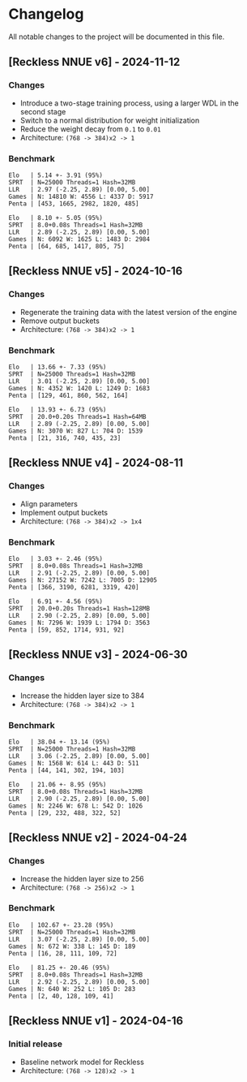 # Changelog

All notable changes to the project will be documented in this file.

## [Reckless NNUE v6] - 2024-11-12

### Changes

-   Introduce a two-stage training process, using a larger WDL in the second stage
-   Switch to a normal distribution for weight initialization
-   Reduce the weight decay from `0.1` to `0.01`
-   Architecture: `(768 -> 384)x2 -> 1`

### Benchmark

```
Elo   | 5.14 +- 3.91 (95%)
SPRT  | N=25000 Threads=1 Hash=32MB
LLR   | 2.97 (-2.25, 2.89) [0.00, 5.00]
Games | N: 14810 W: 4556 L: 4337 D: 5917
Penta | [453, 1665, 2982, 1820, 485]
```

```
Elo   | 8.10 +- 5.05 (95%)
SPRT  | 8.0+0.08s Threads=1 Hash=32MB
LLR   | 2.89 (-2.25, 2.89) [0.00, 5.00]
Games | N: 6092 W: 1625 L: 1483 D: 2984
Penta | [64, 685, 1417, 805, 75]
```

## [Reckless NNUE v5] - 2024-10-16

### Changes

-   Regenerate the training data with the latest version of the engine
-   Remove output buckets
-   Architecture: `(768 -> 384)x2 -> 1`

### Benchmark

```
Elo   | 13.66 +- 7.33 (95%)
SPRT  | N=25000 Threads=1 Hash=32MB
LLR   | 3.01 (-2.25, 2.89) [0.00, 5.00]
Games | N: 4352 W: 1420 L: 1249 D: 1683
Penta | [129, 461, 860, 562, 164]
```

```
Elo   | 13.93 +- 6.73 (95%)
SPRT  | 20.0+0.20s Threads=1 Hash=64MB
LLR   | 2.89 (-2.25, 2.89) [0.00, 5.00]
Games | N: 3070 W: 827 L: 704 D: 1539
Penta | [21, 316, 740, 435, 23]
```

## [Reckless NNUE v4] - 2024-08-11

### Changes

-   Align parameters
-   Implement output buckets
-   Architecture: `(768 -> 384)x2 -> 1x4`

### Benchmark

```
Elo   | 3.03 +- 2.46 (95%)
SPRT  | 8.0+0.08s Threads=1 Hash=32MB
LLR   | 2.91 (-2.25, 2.89) [0.00, 5.00]
Games | N: 27152 W: 7242 L: 7005 D: 12905
Penta | [366, 3190, 6281, 3319, 420]
```

```
Elo   | 6.91 +- 4.56 (95%)
SPRT  | 20.0+0.20s Threads=1 Hash=128MB
LLR   | 2.90 (-2.25, 2.89) [0.00, 5.00]
Games | N: 7296 W: 1939 L: 1794 D: 3563
Penta | [59, 852, 1714, 931, 92]
```

## [Reckless NNUE v3] - 2024-06-30

### Changes

-   Increase the hidden layer size to 384
-   Architecture: `(768 -> 384)x2 -> 1`

### Benchmark

```
Elo   | 38.04 +- 13.14 (95%)
SPRT  | N=25000 Threads=1 Hash=32MB
LLR   | 3.06 (-2.25, 2.89) [0.00, 5.00]
Games | N: 1568 W: 614 L: 443 D: 511
Penta | [44, 141, 302, 194, 103]
```

```
Elo   | 21.06 +- 8.95 (95%)
SPRT  | 8.0+0.08s Threads=1 Hash=32MB
LLR   | 2.90 (-2.25, 2.89) [0.00, 5.00]
Games | N: 2246 W: 678 L: 542 D: 1026
Penta | [29, 232, 488, 322, 52]
```

## [Reckless NNUE v2] - 2024-04-24

### Changes

-   Increase the hidden layer size to 256
-   Architecture: `(768 -> 256)x2 -> 1`

### Benchmark

```
Elo   | 102.67 +- 23.28 (95%)
SPRT  | N=25000 Threads=1 Hash=32MB
LLR   | 3.07 (-2.25, 2.89) [0.00, 5.00]
Games | N: 672 W: 338 L: 145 D: 189
Penta | [16, 28, 111, 109, 72]
```

```
Elo   | 81.25 +- 20.46 (95%)
SPRT  | 8.0+0.08s Threads=1 Hash=32MB
LLR   | 2.92 (-2.25, 2.89) [0.00, 5.00]
Games | N: 640 W: 252 L: 105 D: 283
Penta | [2, 40, 128, 109, 41]
```

## [Reckless NNUE v1] - 2024-04-16

### Initial release

-   Baseline network model for Reckless
-   Architecture: `(768 -> 128)x2 -> 1`
